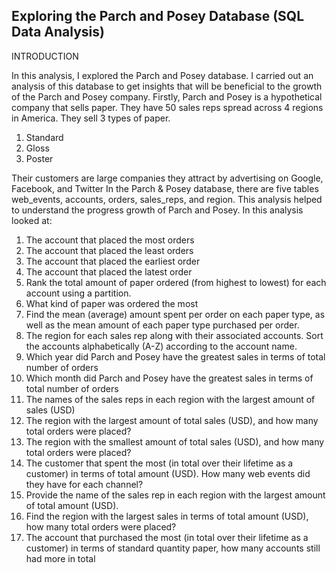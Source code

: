 ## Exploring the Parch and Posey Database (SQL Data Analysis)


INTRODUCTION

In this analysis, I explored the Parch and Posey database. I carried out an analysis of this database to get insights that will be beneficial to the growth of the Parch and Posey company. 
Firstly, Parch and Posey is a hypothetical company that sells paper. They have 50 sales reps spread across 4 regions in America. They sell 3 types of paper.
1.	Standard
2.	Gloss
3.	Poster

   
Their customers are large companies they attract by advertising on Google, Facebook, and Twitter
In the Parch & Posey database, there are five tables web_events, accounts, orders, sales_reps, and region.
This analysis helped to understand the progress growth of Parch and Posey. In this analysis looked at:

1.	The account that placed the most orders
2.	The account that placed the least orders
3.	The account that placed the earliest order
4.	The account that placed the latest order
5.	Rank the total amount of paper ordered (from highest to lowest) for each account using a partition.
6.	What kind of paper was ordered the most
7.	Find the mean (average) amount spent per order on each paper type, as well as the mean amount of each paper type purchased per order.
8.	The region for each sales rep along with their associated accounts. Sort the accounts alphabetically (A-Z) according to the account name.
9.	Which year did Parch and Posey have the greatest sales in terms of total number of orders
10.	Which month did Parch and Posey have the greatest sales in terms of total number of orders
11.	The names of the sales reps in each region with the largest amount of sales (USD)
12.	The region with the largest amount of total sales (USD), and how many total orders were placed?
13.	The region with the smallest amount of total sales (USD), and how many total orders were placed?
14.	The customer that spent the most (in total over their lifetime as a customer) in terms of total amount (USD). How many web events did they have for each channel?
15.	Provide the name of the sales rep in each region with the largest amount of total amount (USD).
16.	Find the region with the largest sales in terms of total amount (USD), how many total orders were placed?
17.	The account that purchased the most (in total over their lifetime as a customer) in terms of standard quantity paper, how many accounts still had more in total

